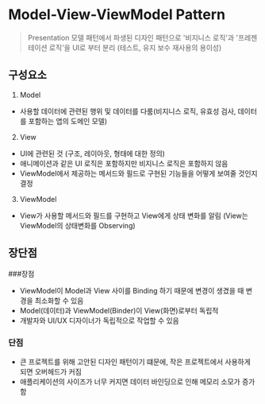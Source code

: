 # Model-View-ViewModel Pattern 
> Presentation 모델 패턴에서 파생된 디자인 패턴으로 '비지니스 로직'과 '프레젠테이션 로직'을 UI로 부터 분리 (테스트, 유지 보수 재사용의 용이성)

## 구성요소
1. Model
 - 사용할 데이터에 관련된 행위 및 데이터를 다룸(비지니스 로직, 유효성 검사, 데이터를 포함하는 앱의 도메인 모델)

2. View
 - UI에 관련된 것 (구조, 레이아웃, 형태에 대한 정의)
 - 애니메이션과 같은 UI 로직은 포함하지만 비지니스 로직은 포함하지 않음
 - ViewModel에서 제공하는 메서드와 필드로 구현된 기능들을 어떻게 보여줄 것인지 결정

3. ViewModel
 - View가 사용할 메서드와 필드를 구현하고 View에게 상태 변화를 알림 (View는 ViewModel의 상태변화를 Observing)

## 장단점
###장점
 - ViewModel이 Model과 View 사이를 Binding 하기 때문에 변경이 생겼을 때 변경을 최소화할 수 있음
 - Model(데이터)과 ViewModel(Binder)이 View(화면)로부터 독립적
 - 개발자와 UI/UX 디자이너가 독립적으로 작업할 수 있음

### 단점
 - 큰 프로젝트를 위해 고안된 디자인 패턴이기 떄문에, 작은 프로젝트에서 사용하게 되면 오버헤드가 커짐
 - 애플리케이션의 사이즈가 너무 커지면 데이터 바인딩으로 인해 메모리 소모가 증가함